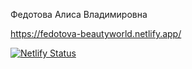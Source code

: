 Федотова Алиса Владимировна

https://fedotova-beautyworld.netlify.app/

[![Netlify Status](https://api.netlify.com/api/v1/badges/027727cf-ccae-4469-b9aa-8edaf8c74677/deploy-status)](https://app.netlify.com/sites/fedotova-beautyworld/deploys)
